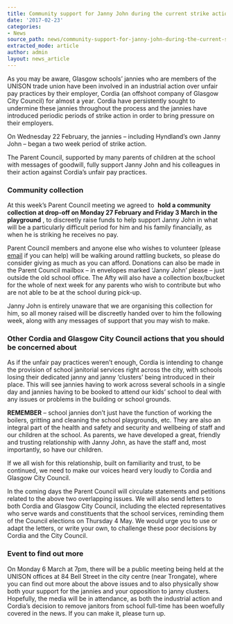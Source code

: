 ```yaml
---
title: Community support for Janny John during the current strike action
date: '2017-02-23'
categories:
- News
source_path: news/community-support-for-janny-john-during-the-current-strike-action/index.html
extracted_mode: article
author: admin
layout: news_article
---
```

As you may be aware, Glasgow schools’ jannies who are members of the UNISON trade union have been involved in an industrial action over unfair pay practices by their employer, Cordia (an offshoot company of Glasgow City Council) for almost a year. Cordia have persistently sought to undermine these jannies throughout the process and the jannies have introduced periodic periods of strike action in order to bring pressure on their employers.

On Wednesday 22 February, the jannies – including Hyndland’s own Janny John – began a two week period of strike action.

The Parent Council, supported by many parents of children at the school with messages of goodwill, fully support Janny John and his colleagues in their action against Cordia’s unfair pay practices.

### Community collection

At this week’s Parent Council meeting we agreed to&nbsp; **hold a community collection at drop-off on Monday 27 February and Friday 3 March in the playground** , to discreetly raise funds to help support Janny John in what will be a particularly difficult period for him and his family financially, as when he is striking he receives no pay.

Parent Council members and anyone else who wishes to volunteer (please [email](mailto:john.lewis-hpc@hotmail.co.uk) if you can help) will be walking around rattling buckets, so please do consider giving as much as you can afford. Donations can also be made in the Parent Council mailbox – in envelopes marked ‘Janny John’ please – just outside the old school office. The Afty will also have a collection box/bucket for the whole of next week for any parents who wish to contribute but who are not able to be at the school during pick-up.

Janny John is entirely unaware that we are organising this collection for him, so all money raised will be discreetly handed over to him the following week, along with any messages of support that you may wish to make.

### Other Cordia and Glasgow City Council actions that you should be concerned about

As if the unfair pay practices weren’t enough, Cordia is intending to change the provision of school janitorial services right across the city, with schools losing their dedicated janny and janny ‘clusters’ being introduced in their place. This will see jannies having to work across several schools in a single day and jannies having to be booked to attend our kids’ school to deal with any issues or problems in the building or school grounds.

**REMEMBER** – school jannies don’t just have the function of working the boilers, gritting and cleaning the school playgrounds, etc. They are also an integral part of the health and safety and security and wellbeing of staff and our children at the school. As parents, we have developed a great, friendly and trusting relationship with Janny John, as have the staff and, most importantly, so have our children.

If we all wish for this relationship, built on familiarity and trust, to be continued, we need to make our voices heard very loudly to Cordia and Glasgow City Council.

In the coming days the Parent Council will circulate statements and petitions related to the above two overlapping issues. We will also send letters to both Cordia and Glasgow City Council, including the elected representatives who serve wards and constituents that the school services, reminding them of the Council elections on Thursday 4 May. We would urge you to use or adapt the letters, or write your own, to challenge these poor decisions by Cordia and the City Council.

### Event to find out more

On Monday 6 March at 7pm, there will be a public meeting being held at the UNISON offices at 84 Bell Street in the city centre (near Trongate), where you can find out more about the above issues and to also physically show both your support for the jannies and your opposition to janny clusters. Hopefully, the media will be in attendance, as both the industrial action and Cordia’s decision to remove janitors from school full-time has been woefully covered in the news. If you can make it, please turn up.
